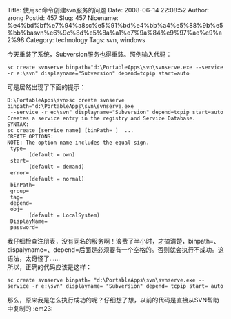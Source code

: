 Title: 使用sc命令创建svn服务的问题
Date: 2008-06-14 22:08:52
Author: zrong
Postid: 457
Slug: 457
Nicename: %e4%bd%bf%e7%94%a8sc%e5%91%bd%e4%bb%a4%e5%88%9b%e5%bb%basvn%e6%9c%8d%e5%8a%a1%e7%9a%84%e9%97%ae%e9%a2%98
Category: technology
Tags: svn, windows

今天重装了系统，Subversion服务也得重装。照例输入代码：

    sc create svnserve binpath="d:\PortableApps\svn\svnserve.exe --service -r e:\svn" displayname="Subversion" depend=tcpip start=auto

可是居然出现了下面的提示：

<!--more-->

    D:\PortableApps\svn>sc create svnserve binpath="d:\PortableApps\svn\svnserve.exe
     --service -r e:\svn" displayname="Subversion" depend=tcpip start=auto
    Creates a service entry in the registry and Service Database.
    SYNTAX:
    sc create [service name] [binPath= ]  ...
    CREATE OPTIONS:
    NOTE: The option name includes the equal sign.
     type= 
           (default = own)
     start= 
           (default = demand)
     error= 
           (default = normal)
     binPath= 
     group= 
     tag= 
     depend= 
     obj= 
           (default = LocalSystem)
     DisplayName= 
     password= 

我仔细检查注册表，没有同名的服务啊！浪费了半小时，才搞清楚，binpath=、dispalyname=、depend=后面是必须要有一个空格的。否则就会执行不成功。这语法，太奇怪了……  
所以，正确的代码应该是这样：

    sc create svnserve binpath= "d:\PortableApps\svn\svnserve.exe --service -r e:\svn" displayname= "Subversion" depend= tcpip start= auto

那么，原来我是怎么执行成功的呢？仔细想了想，以前的代码是直接从SVN帮助中复制的
:em23:

